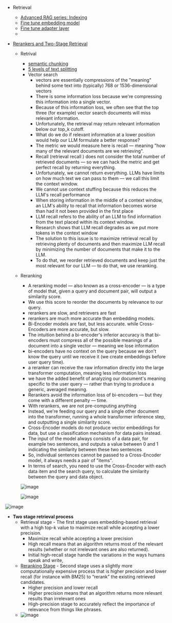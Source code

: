 - Retrieval
  -  [Advanced RAG series: Indexing](https://div.beehiiv.com/p/advanced-rag-series-indexing)
  -  [Fine tune embedding model](https://betterprogramming.pub/fine-tuning-your-embedding-model-to-maximize-relevance-retrieval-in-rag-pipeline-2ea3fa231149)
  -  [Fine tune adapter layer](https://medium.com/llamaindex-blog/fine-tuning-a-linear-adapter-for-any-embedding-model-8dd0a142d383)
  -  

- [Rerankers and Two-Stage Retrieval](https://www.pinecone.io/learn/series/rag/rerankers/)
  - Retrival
    - [semantic chunking](https://llamahub.ai/l/llama_packs-node_parser-semantic_chunking?from=all)
    - [5 levels of text splitting](https://github.com/FullStackRetrieval-com/RetrievalTutorials/blob/main/5_Levels_Of_Text_Splitting.ipynb) 
    - Vector search
      - vectors are essentially compressions of the "meaning" behind some text into (typically) 768 or 1536-dimensional vectors
      - There is some information loss because we're compressing this information into a single vector.
      - Because of this information loss, we often see that the top three (for example) vector search documents will miss relevant information.
      - Unfortunately, the retrieval may return relevant information below our top_k cutoff.
      - What do we do if relevant information at a lower position would help our LLM formulate a better response?
      - The metric we would measure here is recall — meaning "how many of the relevant documents are we retrieving".
      - Recall (retrieval recall ) does not consider the total number of retrieved documents — so we can hack the metric and get perfect recall by returning everything.
      - Unfortunately, we cannot return everything. LLMs have limits on how much text we can pass to them — we call this limit the context window.
      - We cannot use context stuffing because this reduces the LLM's recall performance
      - When storing information in the middle of a context window, an LLM's ability to recall that information becomes worse than had it not been provided in the first place
      - LLM recall refers to the ability of an LLM to find information from the text placed within its context window.
      - Research shows that LLM recall degrades as we put more tokens in the context window
      - The solution to this issue is to maximize retrieval recall by retrieving plenty of documents and then maximize LLM recall by minimizing the number of documents that make it to the LLM.
      - To do that, we reorder retrieved documents and keep just the most relevant for our LLM — to do that, we use reranking.
  - Reranking
      - A reranking model — also known as a cross-encoder — is a type of model that, given a query and document pair, will output a similarity score.
      - We use this score to reorder the documents by relevance to our query.
      - rerankers are slow, and retrievers are fast
      - rerankers are much more accurate than embedding models.
      - Bi-Encoder models are fast, but less accurate. while Cross-Encoders are more accurate, but slow.
      - The intuition behind a bi-encoder's inferior accuracy is that bi-encoders must compress all of the possible meanings of a document into a single vector — meaning we lose information
      - bi-encoders have no context on the query because we don't know the query until we receive it (we create embeddings before user query time).
      - a reranker can receive the raw information directly into the large transformer computation, meaning less information loss
      - we have the added benefit of analyzing our document's meaning specific to the user query — rather than trying to produce a generic, averaged meaning.
      - Rerankers avoid the information loss of bi-encoders — but they come with a different penalty — time.
      - With rerankers, we are not pre-computing anything
      - Instead, we're feeding our query and a single other document into the transformer, running a whole transformer inference step, and outputting a single similarity score.
      - Cross-Encoder models do not produce vector embeddings for data, but use a classification mechanism for data pairs instead.
      - The input of the model always consists of a data pair, for example two sentences, and outputs a value between 0 and 1 indicating the similarity between these two sentences
      - So, individual sentences cannot be passed to a Cross-Encoder model, it always needs a pair of "items".
      - In terms of search, you need to use the Cross-Encoder with each data item and the search query, to calculate the similarity between the query and data object.
   
    ![image](https://github.com/harirajeev/learn_LLMS/assets/13446418/14fb5ca6-0809-4b80-bcdf-594c82d7d762)

    ![image](https://github.com/harirajeev/learn_LLMS/assets/13446418/dc508386-c0f4-4078-8b07-bab53c033890)

![image](https://github.com/harirajeev/learn_LLMS/assets/13446418/bf3b2b45-bae3-42f5-a3e1-013717578dce)

-  <b> Two stage retrieval process </b>
   -   Retrieval stage - The first stage uses embedding-based retrieval with a high top-k value to maximize recall while accepting a lower precision.
       -   Maximize recall while accepting a lower precision
       -   High recall means that an algorithm returns most of the relevant results (whether or not irrelevant ones are also returned).
       -   Initial high-recall stage handle the variations in the ways humans speak and write,
   -   [Reranking Stage](https://www.pinecone.io/learn/series/rag/rerankers/) - Second stage uses a slightly more computationally expensive process that is higher precision and lower recall (for instance with BM25) to “rerank” the existing retrieved candidates.
       -   Higher precision and lower recall
       -   Higher precision means that an algorithm returns more relevant results than irrelevant ones
       -   High-precision stage to accurately reflect the importance of relevance from things like phrases.
   -  ![image](https://github.com/harirajeev/learn_LLMS/assets/13446418/7022df94-6da8-4b6c-904f-b13e539da98f)
